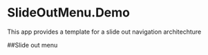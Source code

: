 # SlideOutMenu.Demo
This app provides a template for a slide out navigation architechture 


##Slide out menu


